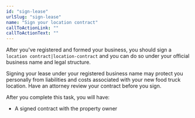 ```yaml
---
id: "sign-lease"
urlSlug: "sign-lease"
name: "Sign your location contract"
callToActionLink: ""
callToActionText: ""
---
```

After you've registered and formed your business, you should sign a `location contract|location-contract` and you can do so under your official business name and legal structure. 
 
Signing your lease under your registered business name may protect you personally from liabilities and costs associated with your new food truck location. Have an attorney review your contract before you sign.
        
After you complete this task, you will have:
- A signed contract with the property owner
